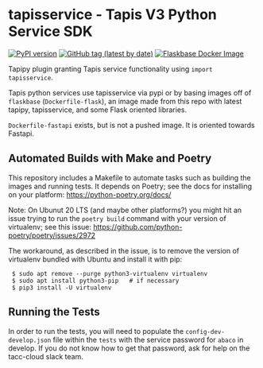 # tapisservice - Tapis V3 Python Service SDK
[![PyPI version](https://img.shields.io/pypi/v/tapisservice.svg)](https://pypi.org/project/tapisservice/)
[![GitHub tag (latest by date)](https://img.shields.io/github/v/tag/tapis-project/tapipy-tapisservice?label=git%20tag&sort=semver)](https://github.com/tapis-project/tapipy-tapisservice/tags)
[![Flaskbase Docker Image](https://img.shields.io/docker/v/tapis/flaskbase?label=flaskbase%20img)](https://hub.docker.com/r/tapis/flaskbase/tags)

Tapipy plugin granting Tapis service functionality using `import tapisservice`.

Tapis python services use tapisservice via pypi or by basing images off of `flaskbase` (`Dockerfile-flask`), an image made from this repo with latest tapipy, tapisservice, and some Flask oriented libraries.

`Dockerfile-fastapi` exists, but is not a pushed image. It is oriented towards Fastapi.

## Automated Builds with Make and Poetry
This repository includes a Makefile to automate tasks such as building the images and running tests.
It depends on Poetry; see the docs for installing on your platform: https://python-poetry.org/docs/

Note: On Ubunut 20 LTS (and maybe other platforms?) you might hit an issue trying to run the `poetry build` 
command with your version of virtualenv; see this issue: https://github.com/python-poetry/poetry/issues/2972

The workaround, as described in the issue, is to remove the version of virtualenv bundled with Ubuntu and install
it with pip:

```
 $ sudo apt remove --purge python3-virtualenv virtualenv
 $ sudo apt install python3-pip   # if necessary 
 $ pip3 install -U virtualenv
```

## Running the Tests

In order to run the tests, you will need to populate the `config-dev-develop.json` file within the `tests` with the service password for `abaco` in develop. If you do not know how to get that password, ask for help on the tacc-cloud slack team.

